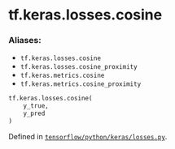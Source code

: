 <div itemscope itemtype="http://developers.google.com/ReferenceObject">
<meta itemprop="name" content="tf.keras.losses.cosine" />
</div>

# tf.keras.losses.cosine

### Aliases:

* `tf.keras.losses.cosine`
* `tf.keras.losses.cosine_proximity`
* `tf.keras.metrics.cosine`
* `tf.keras.metrics.cosine_proximity`

``` python
tf.keras.losses.cosine(
    y_true,
    y_pred
)
```



Defined in [`tensorflow/python/keras/losses.py`](https://www.tensorflow.org/code/tensorflow/python/keras/losses.py).

